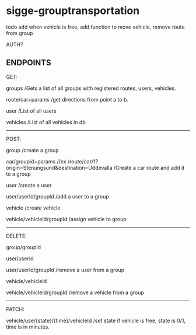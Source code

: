 ﻿# sigge-grouptransportation

todo add when vehicle is free, add function to move vehicle, remove route from group

AUTH?


ENDPOINTS
--------------------------------------------------


GET:

groups      /Gets a list of all groups with registered routes, users, vehicles.

route/car+params      /get directions from point a to b.

user      /List of all users

vehicles      /List of all vehicles in db

-------------------

POST:

group     /create a group

car/groupid+params //ex  /route/car/1?origin=Stenungsund&destination=Uddevalla   /Create a car route and add it to a group

user      /create a user

user/userId/groupId     /add a user to a group

vehicle     /create vehicle

vehicle/vehicleId/groupId     /assign vehicle to group

-------------------

DELETE:

group/groupId     

user/userId

user/userId/groupId     /remove a user from a group

vehicle/vehicleId

vehicle/vehicleId/groupId     /remove a vehicle from a group

-------------------

PATCH:

vehicle/use/{state}/{time}/vehicleId      /set state if vehicle is free, state is 0/1, time is in minutes.
